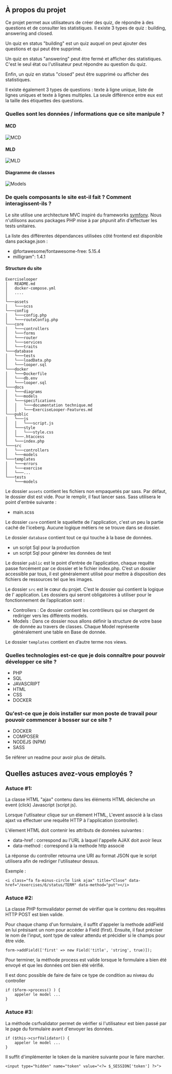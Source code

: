 ## À propos du projet
Ce projet permet aux utilisateurs de créer des quiz, de répondre à des questions et de consulter les statistiques. Il existe 3 types de quiz : building, answering and closed.

Un quiz en status "building" est un quiz auquel on peut ajouter des questions et qui peut être supprimé. 

Un quiz en status "answering" peut être fermé et afficher des statistiques. C'est le seul état ou l'utilisateur peut répondre au question du quiz.

Enfin, un quiz en status "closed" peut être supprimé ou afficher des statistiques.

Il existe également 3 types de questions : texte à ligne unique, liste de lignes uniques et texte à lignes multiples. La seule différence entre eux est la taille des étiquettes des questions.

### Quelles sont les données / informations que ce site manipule ?

#### MCD
![MCD](/docs/models/MCD.png)

#### MLD
![MLD](/docs/models/MLD.png)

#### Diagramme de classes
![Models](/docs/diagrams/models.png)

### De quels composants le site est-il fait ? Comment interagissent-ils ?

Le site utilise une architecture MVC inspiré du frameworks [symfony](https://symfony.com/).
Nous n'utilisons aucuns packages PHP mise à par phpunit afin d'effectuer les tests unitaires.

La liste des différentes dépendances utilisées côté frontend est disponible dans package.json :

- @fortawesome/fontawesome-free: 5.15.4
- milligram": 1.4.1

#### Structure du site
```
Exerciselooper
│   README.md
│   docker-compose.yml
│   ....
│
└───assets
│   └───scss
└───config
│   └───config.php
│   └───routeConfig.php
└───core
│   └───controllers
│   └───forms
│   └───router
│   └───services
│   └───traits
└───database
│   └───tests
│   └───loadData.php
│   └───looper.sql
└───docker
│   └───Dockerfile
│   └───db.env
│   └───looper.sql
└───docs
│   └───diagrams
│   └───models
│   └───specifications
│   │   └───documentation technique.md
│   │   └───ExerciseLooper-Features.md
└───public
│   └───js
│   │   └───script.js
│   └───style
│   │   └───style.css
│   └───.htaccess
│   └───index.php
└───src
│   └───controllers
│   └───models
└───templates
│   └───errors
│   └───exercise
│   └───...
└───tests
    └───models
```

Le dossier `assets` contient les fichiers non empaquetés par sass. Par défaut, le dossier dist est vide. Pour le remplir, il faut lancer sass.
Sass utilisera le point d'entrée suivante :
- main.scss

Le dossier `core` contient le squellette de l'application, c'est un peu la partie caché de l'iceberg. Aucune logique métiers ne se trouve dans se dossier.

Le dossier `database` contient tout ce qui touche à la base de données.
- un script Sql pour la production
- un script Sql pour générer les données de test

Le dossier `public` est le point d’entrée de l’application, chaque requête passe forcément par ce dossier et le fichier index.php.
C’est un dossier accessible par tous, il est généralement utilisé pour mettre à disposition des fichiers de ressources tel que les images.

Le dossier `src` est le cœur du projet. C’est le dossier qui contient la logique de l' application.
Les dossiers qui seront obligatoires à utiliser pour le fonctionnement de l’application sont :
- Controllers : Ce dossier contient les contrôleurs qui se chargent de rediriger vers les différents models.
- Models : Dans ce dossier nous allons définir la structure de votre base de donnée au travers de classes. Chaque Model représente généralement une table en Base de donnée.

Le dossier `templates` contient en d’autre terme nos views.

### Quelles technologies est-ce que je dois connaître pour pouvoir développer ce site ? 

- PHP
- SQL
- JAVASCRIPT
- HTML
- CSS
- DOCKER

### Qu'est-ce que je dois installer sur mon poste de travail pour pouvoir commencer à bosser sur ce site ?

- DOCKER
- COMPOSER
- NODEJS (NPM)
- SASS

Se référer un readme pour avoir plus de détails.

## Quelles astuces avez-vous employés ?

### Astuce #1:
La classe HTML "ajax" contenu dans les éléments HTML déclenche un event (click) Javascript (script js).

Lorsque l'utlisateur clique sur un élement HTML, L'event associé à la class ajaxt va effectuer une requête HTTP à l'application (controller).

L'élement HTML doit contenir les attributs de données suivantes :
- data-href : correspond au l'URL à laquel l'appelle AJAX doit avoir lieux
- data-method : correspond à la methode http associé

La réponse du controller retourna une URI au format JSON que le script utilisera afin de rediriger l'utilisateur dessus.

Exemple :

```
<i class="fa fa-minus-circle link ajax" title="Close" data-href="/exercises/6/status/TERM" data-method="put"></i>
```


### Astuce #2:
La classe PHP formvalidator permet de vérifier que le contenu des requêtes HTTP POST est bien valide.

Pour chaque champ d'un formulaire, il suffit d'appeler la methode addField en lui présisant un nom pour accéder à Field (first).
Ensuite, il faut préciser le nom de l'input, sont type de valeur attendu et précidier si le champs pour être vide.

```
form->addField(['first' => new Field('title', 'string', true)]);
```

Pour terminer, la méthode process est valide lorsque le formulaire a bien été envoyé et que les données ont bien été vérifié.

Il est donc possible de faire de faire ce type de condition au niveau du controller

```
if ($form->process() ) {
    appeler le model ...
}
```

### Astuce #3:

La méthode csrfvalidator permet de vérifier si l'utilisateur est bien passé par le page du formulaire avant d'envoyer les données.

```
if ($this->csrfValidator() {
    appeler le model ...
}
```

Il suffit d'implémenter le token de la manière suivante pour le faire marcher.
```
<input type="hidden" name="token" value="<?= $_SESSION['token'] ?>">
```